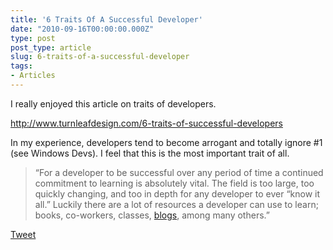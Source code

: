 ```yaml
---
title: '6 Traits Of A Successful Developer'
date: "2010-09-16T00:00:00.000Z"
type: post 
post_type: article
slug: 6-traits-of-a-successful-developer
tags: 
- Articles
---
```

I really enjoyed this article on traits of developers.

<http://www.turnleafdesign.com/6-traits-of-successful-developers>

In my experience, developers tend to become arrogant and totally ignore #1 (see Windows Devs). I feel that this is the most important trait of all.

> &#8220;For a developer to be successful over any period of time a continued commitment to learning is absolutely vital. The field is too large, too quickly changing, and too in depth for any developer to ever &#8220;know it all.&#8221; Luckily there are a lot of resources a developer can use to learn; books, co-workers, classes, <a href="http://www.turnleafdesign.com/" target="_blank">blogs</a>, among many others.&#8221;

<div style="">
  <a href="http://twitter.com/share" class="twitter-share-button" data-count="horizontal" data-text="6 Traits Of A Successful Developer" data-url="http://brandontreb.com/6-traits-of-a-successful-developer"  data-via="brandontreb" data-related="brandontreb:">Tweet</a>
</div>
